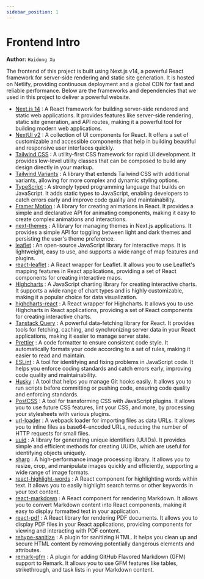 ```yaml
---
sidebar_position: 1
---
```


# Frontend Intro

**Author:** `Haidong Xu`

The frontend of this project is built using Next.js v14, a powerful React framework for server-side rendering and static site generation. It is hosted on Netlify, providing continuous deployment and a global CDN for fast and reliable performance. Below are the frameworks and dependencies that we used in this project to deliver a powerful website.

- [Next.js 14](https://nextjs.org/docs/getting-started) : A React framework for building server-side rendered and static web applications. It provides features like server-side rendering, static site generation, and API routes, making it a powerful tool for building modern web applications.
- [NextUI v2](https://nextui.org/) : A collection of UI components for React. It offers a set of customizable and accessible components that help in building beautiful and responsive user interfaces quickly.
- [Tailwind CSS](https://tailwindcss.com/) : A utility-first CSS framework for rapid UI development. It provides low-level utility classes that can be composed to build any design directly in your markup.
- [Tailwind Variants](https://tailwind-variants.org) : A library that extends Tailwind CSS with additional variants, allowing for more complex and dynamic styling options.
- [TypeScript](https://www.typescriptlang.org/) : A strongly typed programming language that builds on JavaScript. It adds static types to JavaScript, enabling developers to catch errors early and improve code quality and maintainability.
- [Framer Motion](https://www.framer.com/motion/) : A library for creating animations in React. It provides a simple and declarative API for animating components, making it easy to create complex animations and interactions.
- [next-themes](https://github.com/pacocoursey/next-themes) : A library for managing themes in Next.js applications. It provides a simple API for toggling between light and dark themes and persisting the user's theme preference.
- [leaflet](https://leafletjs.com/) : An open-source JavaScript library for interactive maps. It is lightweight, easy to use, and supports a wide range of map features and plugins.
- [react-leaflet](https://react-leaflet.js.org/) : A React wrapper for Leaflet. It allows you to use Leaflet's mapping features in React applications, providing a set of React components for creating interactive maps.
- [Highcharts](https://www.highcharts.com/) : A JavaScript charting library for creating interactive charts. It supports a wide range of chart types and is highly customizable, making it a popular choice for data visualization.
- [highcharts-react](https://github.com/highcharts/highcharts-react) : A React wrapper for Highcharts. It allows you to use Highcharts in React applications, providing a set of React components for creating interactive charts.
- [Tanstack Query](https://tanstack.com/query/latest) : A powerful data-fetching library for React. It provides tools for fetching, caching, and synchronizing server data in your React applications, making it easier to manage server state.
- [Prettier](https://prettier.io/) : A code formatter to ensure consistent code style. It automatically formats your code according to a set of rules, making it easier to read and maintain.
- [ESLint](https://eslint.org/) : A tool for identifying and fixing problems in JavaScript code. It helps you enforce coding standards and catch errors early, improving code quality and maintainability.
- [Husky](https://typicode.github.io/husky/#/) : A tool that helps you manage Git hooks easily. It allows you to run scripts before committing or pushing code, ensuring code quality and enforcing standards.
- [PostCSS](https://postcss.org/) : A tool for transforming CSS with JavaScript plugins. It allows you to use future CSS features, lint your CSS, and more, by processing your stylesheets with various plugins.
- [url-loader](https://webpack.js.org/loaders/url-loader/) : A webpack loader for importing files as data URLs. It allows you to inline files as base64-encoded URLs, reducing the number of HTTP requests for small files.
- [uuid](https://github.com/uuidjs/uuid) : A library for generating unique identifiers (UUIDs). It provides simple and efficient methods for creating UUIDs, which are useful for identifying objects uniquely.
- [sharp](https://sharp.pixelplumbing.com/) : A high-performance image processing library. It allows you to resize, crop, and manipulate images quickly and efficiently, supporting a wide range of image formats.
- [react-highlight-words](https://github.com/bvaughn/react-highlight-words) : A React component for highlighting words within text. It allows you to easily highlight search terms or other keywords in your text content.
- [react-markdown](https://github.com/remarkjs/react-markdown) : A React component for rendering Markdown. It allows you to convert Markdown content into React components, making it easy to display formatted text in your application.
- [react-pdf](https://react-pdf.org/) : A React library for rendering PDF documents. It allows you to display PDF files in your React applications, providing components for viewing and interacting with PDF content.
- [rehype-sanitize](https://github.com/rehypejs/rehype-sanitize) : A plugin for sanitizing HTML. It helps you clean up and secure HTML content by removing potentially dangerous elements and attributes.
- [remark-gfm](https://github.com/remarkjs/remark-gfm) : A plugin for adding GitHub Flavored Markdown (GFM) support to Remark. It allows you to use GFM features like tables, strikethrough, and task lists in your Markdown content.

